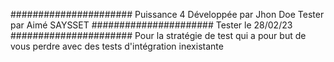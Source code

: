 ######################
Puissance 4
Développée par Jhon Doe
Tester par Aimé SAYSSET
######################
Tester le 28/02/23
######################
Pour la stratégie de test qui a pour but de vous perdre avec des tests d'intégration inexistante 
